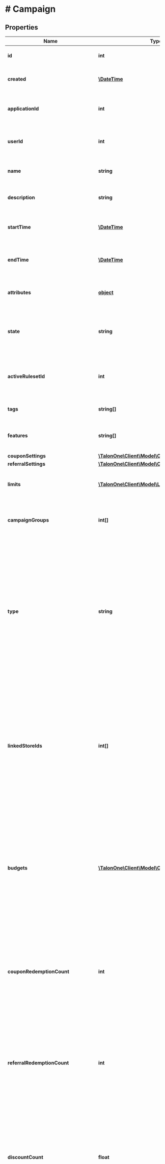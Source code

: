 # # Campaign

## Properties

Name | Type | Description | Notes
------------ | ------------- | ------------- | -------------
**id** | **int** | Unique ID for this entity. | 
**created** | [**\DateTime**](\DateTime.md) | The exact moment this entity was created. | 
**applicationId** | **int** | The ID of the application that owns this entity. | 
**userId** | **int** | The ID of the user associated with this entity. | 
**name** | **string** | A user-facing name for this campaign. | 
**description** | **string** | A detailed description of the campaign. | 
**startTime** | [**\DateTime**](\DateTime.md) | Timestamp when the campaign will become active. | [optional] 
**endTime** | [**\DateTime**](\DateTime.md) | Timestamp when the campaign will become inactive. | [optional] 
**attributes** | [**object**](.md) | Arbitrary properties associated with this campaign. | [optional] 
**state** | **string** | A disabled or archived campaign is not evaluated for rules or coupons. | [default to 'enabled']
**activeRulesetId** | **int** | [ID of Ruleset](https://docs.talon.one/management-api#operation/getRulesets) this campaign applies on customer session evaluation. | [optional] 
**tags** | **string[]** | A list of tags for the campaign. | 
**features** | **string[]** | The features enabled in this campaign. | 
**couponSettings** | [**\TalonOne\Client\Model\CodeGeneratorSettings**](CodeGeneratorSettings.md) |  | [optional] 
**referralSettings** | [**\TalonOne\Client\Model\CodeGeneratorSettings**](CodeGeneratorSettings.md) |  | [optional] 
**limits** | [**\TalonOne\Client\Model\LimitConfig[]**](LimitConfig.md) | The set of [budget limits](https://docs.talon.one/docs/product/campaigns/settings/managing-campaign-budgets) for this campaign. | 
**campaignGroups** | **int[]** | The IDs of the [campaign groups](https://docs.talon.one/docs/product/account/managing-campaign-groups) this campaign belongs to. | [optional] 
**type** | **string** | The campaign type. Possible type values:   - &#x60;cartItem&#x60;: Type of campaign that can apply effects only to cart items.   - &#x60;advanced&#x60;: Type of campaign that can apply effects to customer sessions and cart items. | [default to 'advanced']
**linkedStoreIds** | **int[]** | A list of store IDs that you want to link to the campaign.  **Note:** Campaigns with linked store IDs will only be evaluated when there is a [customer session update](https://docs.talon.one/integration-api#tag/Customer-sessions/operation/updateCustomerSessionV2) that references a linked store. | [optional] 
**budgets** | [**\TalonOne\Client\Model\CampaignBudget[]**](CampaignBudget.md) | A list of all the budgets that are defined by this campaign and their usage.  **Note:** Budgets that are not defined do not appear in this list and their usage is not counted until they are defined. | 
**couponRedemptionCount** | **int** | This property is **deprecated**. The count should be available under *budgets* property. Number of coupons redeemed in the campaign. | [optional] 
**referralRedemptionCount** | **int** | This property is **deprecated**. The count should be available under *budgets* property. Number of referral codes redeemed in the campaign. | [optional] 
**discountCount** | **float** | This property is **deprecated**. The count should be available under *budgets* property. Total amount of discounts redeemed in the campaign. | [optional] 
**discountEffectCount** | **int** | This property is **deprecated**. The count should be available under *budgets* property. Total number of times discounts were redeemed in this campaign. | [optional] 
**couponCreationCount** | **int** | This property is **deprecated**. The count should be available under *budgets* property. Total number of coupons created by rules in this campaign. | [optional] 
**customEffectCount** | **int** | This property is **deprecated**. The count should be available under *budgets* property. Total number of custom effects triggered by rules in this campaign. | [optional] 
**referralCreationCount** | **int** | This property is **deprecated**. The count should be available under *budgets* property. Total number of referrals created by rules in this campaign. | [optional] 
**addFreeItemEffectCount** | **int** | This property is **deprecated**. The count should be available under *budgets* property. Total number of times the [add free item effect](https://docs.talon.one/docs/dev/integration-api/api-effects#addfreeitem) can be triggered in this campaign. | [optional] 
**awardedGiveawaysCount** | **int** | This property is **deprecated**. The count should be available under *budgets* property. Total number of giveaways awarded by rules in this campaign. | [optional] 
**createdLoyaltyPointsCount** | **float** | This property is **deprecated**. The count should be available under *budgets* property. Total number of loyalty points created by rules in this campaign. | [optional] 
**createdLoyaltyPointsEffectCount** | **int** | This property is **deprecated**. The count should be available under *budgets* property. Total number of loyalty point creation effects triggered by rules in this campaign. | [optional] 
**redeemedLoyaltyPointsCount** | **float** | This property is **deprecated**. The count should be available under *budgets* property. Total number of loyalty points redeemed by rules in this campaign. | [optional] 
**redeemedLoyaltyPointsEffectCount** | **int** | This property is **deprecated**. The count should be available under *budgets* property. Total number of loyalty point redemption effects triggered by rules in this campaign. | [optional] 
**callApiEffectCount** | **int** | This property is **deprecated**. The count should be available under *budgets* property. Total number of webhooks triggered by rules in this campaign. | [optional] 
**reservecouponEffectCount** | **int** | This property is **deprecated**. The count should be available under *budgets* property. Total number of reserve coupon effects triggered by rules in this campaign. | [optional] 
**lastActivity** | [**\DateTime**](\DateTime.md) | Timestamp of the most recent event received by this campaign. | [optional] 
**updated** | [**\DateTime**](\DateTime.md) | Timestamp of the most recent update to the campaign&#39;s property. Updates to external entities used in this campaign are **not** registered by this property, such as collection or coupon updates. | [optional] 
**createdBy** | **string** | Name of the user who created this campaign if available. | [optional] 
**updatedBy** | **string** | Name of the user who last updated this campaign if available. | [optional] 
**templateId** | **int** | The ID of the Campaign Template this Campaign was created from. | [optional] 
**frontendState** | **string** | A campaign state described exactly as in the Campaign Manager. | 
**storesImported** | **bool** | Indicates whether the linked stores were imported via a CSV file. | 

[[Back to Model list]](../../README.md#documentation-for-models) [[Back to API list]](../../README.md#documentation-for-api-endpoints) [[Back to README]](../../README.md)


